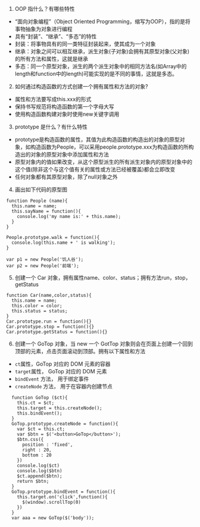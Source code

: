 1. OOP 指什么？有哪些特性
 - “面向对象编程”（Object Oriented Programming，缩写为OOP），指的是将事物抽象为对象进行编程
 - 具有“封装”、“继承”、“多态”的特性
  - 封装：将事物具有的同一类特征封装起来，使其成为一个对象
  - 继承：对象之间可以相互继承，派生对象(子对象)会拥有其原型对象(父对象)的所有方法和属性，这就是继承
  - 多态：同一个原型对象，派生的两个派生对象中的相同方法名(如Array中的length和function中的length)可能实现的是不同的事情，这就是多态。
2. 如何通过构造函数的方式创建一个拥有属性和方法的对象? 
  - 属性和方法要写成this.xxx的形式
  - 保持书写规范将构造函数的第一个字母大写
  - 使用构造函数构建对象时使用new关键字调用
3. prototype 是什么？有什么特性 
  - prototype是构造函数的属性，其值为此构造函数的构造出的对象的原型对象，如构造函数为People，可以采用people.prototype.xxx为构造函数的所构造出的对象的原型对象中添加属性和方法
  - 原型对象内的值如果改变，从这个原型派生的所有派生对象内的原型对象中的这个值(除非这个与这个值有关的属性或方法已经被覆盖)都会立即改变
  - 任何对象都有其原型对象，除了null对象之外
4. 画出如下代码的原型图
```
function People (name){
  this.name = name;
  this.sayName = function(){
    console.log('my name is:' + this.name);
  }
}

People.prototype.walk = function(){
  console.log(this.name + ' is walking');  
}

var p1 = new People('饥人谷');
var p2 = new People('前端');
```

5. 创建一个 Car 对象，拥有属性name、color、status；拥有方法run，stop，getStatus 
```
function Car(name,color,status){
  this.name = name;
  this.color = color;
  this.status = status;
}
Car.prototype.run = function(){}
Car.prototype.stop = function(){}
Car.prototype.getStatus = function(){}
```

6. 创建一个 GoTop 对象，当 new 一个 GotTop 对象则会在页面上创建一个回到顶部的元素，点击页面滚动到顶部。拥有以下属性和方法

  -  `ct`属性，GoTop 对应的 DOM 元素的容器
  -   `target`属性， GoTop 对应的 DOM 元素
  -   `bindEvent` 方法， 用于绑定事件
  -  `createNode` 方法， 用于在容器内创建节点


```
  function GoTop ($ct){
    this.ct = $ct;
    this.target = this.createNode();
    this.bindEvent();
  }
  GoTop.prototype.createNode = function(){
    var $ct = this.ct;
    var $btn = $('<button>GoTop</button>');
    $btn.css({
      position : 'fixed',
      right : 20,
      bottom : 20
    })
    console.log($ct)
    console.log($btn)
    $ct.append($btn);
    return $btn;
  }
  GoTop.prototype.bindEvent = function(){
    this.target.on('click',function(){
      $(window).scrollTop(0)
    })
  }
  var aaa = new GoTop($('body'));
```